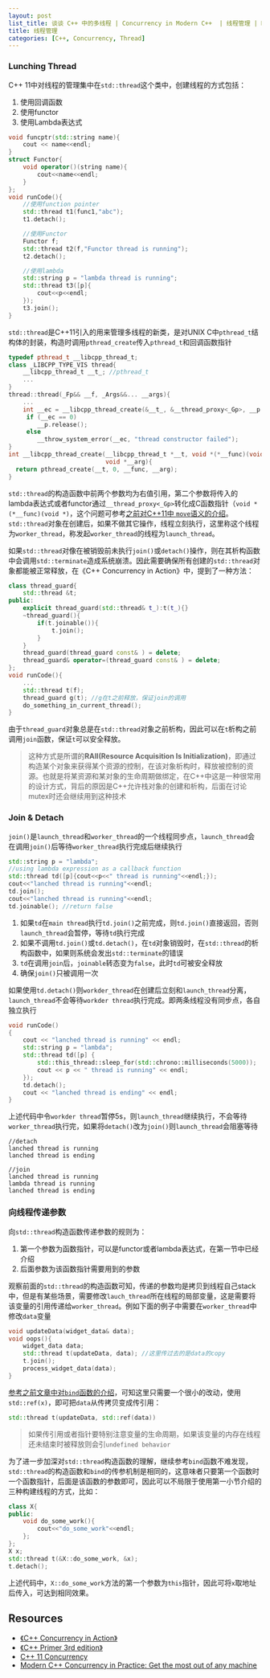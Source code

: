 ```yaml
---
layout: post
list_title: 谈谈 C++ 中的多线程 | Concurrency in Modern C++  | 线程管理 | Managing Threads
title: 线程管理 
categories: [C++, Concurrency, Thread]
---
```


### Lunching Thread

C++ 11中对线程的管理集中在`std::thread`这个类中，创建线程的方式包括：

1. 使用回调函数
2. 使用functor
3. 使用Lambda表达式

```cpp
void funcptr(std::string name){
    cout << name<<endl;
}
struct Functor{
    void operator()(string name){
        cout<<name<<endl;
    }
};
void runCode(){
	//使用function pointer
	std::thread t1(func1,"abc");
	t1.detach();

	//使用Functor
	Functor f;
	std::thread t2(f,"Functor thread is running");
	t2.detach();

	//使用lambda
	std::string p = "lambda thread is running";
	std::thread t3([p]{
		cout<<p<<endl;
	});
	t3.join();
}
```

`std::thread`是C++11引入的用来管理多线程的新类，是对UNIX C中`pthread_t`结构体的封装，构造时调用`pthread_create`传入`pthread_t`和回调函数指针

```cpp
typedef pthread_t __libcpp_thread_t;
class _LIBCPP_TYPE_VIS thread{
    __libcpp_thread_t __t_; //pthread_t
	...
}
thread::thread(_Fp&& __f, _Args&&... __args){
	...
	int __ec = __libcpp_thread_create(&__t_, &__thread_proxy<_Gp>, __p.get());
	 if (__ec == 0)
        __p.release();
   	 else
        __throw_system_error(__ec, "thread constructor failed");
}
int __libcpp_thread_create(__libcpp_thread_t *__t, void *(*__func)(void *),
                           void *__arg){
  return pthread_create(__t, 0, __func, __arg);
}
```
`std::thread`的构造函数中前两个参数均为右值引用，第二个参数将传入的lambda表达式或者functor通过`__thread_proxy<_Gp>`转化成C函数指针（`void *(*__func)(void *)`，这个问题可参考[之前对C++11中 `move`语义的介绍](https://xta0.me/2009/08/30/CPP-Basics-3.html)。`std::thread`对象在创建后，如果不做其它操作，线程立刻执行，这里称这个线程为`worker_thread`，称发起`worker_thread`的线程为`launch_thread`。

如果`std::thread`对像在被销毁前未执行`join()`或`detach()`操作，则在其析构函数中会调用`std::terminate`造成系统崩溃。因此需要确保所有创建的`std::thread`对象都能被正常释放，在《C++ Concurrency in Action》中，提到了一种方法：

```cpp
class thread_guard{
	std::thread &t;
public:
	explicit thread_guard(std::thread& t_):t(t_){}
	~thread_guard(){
		if(t.joinable()){
			t.join();
		}
	}
	thread_guard(thread_guard const& ) = delete;
	thread_guard& operator=(thread_guard const& ) = delete;
};
void runCode(){
	...
	std::thread t(f);
	thread_guard g(t); //g在t之前释放，保证join的调用
	do_something_in_current_thread();
}
```
由于`thread_guard`对象总是在`std::thread`对象之前析构，因此可以在`t`析构之前调用`join`函数，保证`t`可以安全释放。

 > 这种方式是所谓的**RAII(Resource Acquisition Is  Initialization)**，即通过构造某个对象来获得某个资源的控制，在该对象析构时，释放被控制的资源。也就是将某资源和某对象的生命周期做绑定，在C++中这是一种很常用的设计方式，背后的原因是C++允许栈对象的创建和析构，后面在讨论mutex时还会继续用到这种技术

### Join & Detach

`join()`是`launch_thread`和`worker_thread`的一个线程同步点，`launch_thread`会在调用`join()`后等待`worker_thread`执行完成后继续执行

```cpp
std::string p = "lambda";
//using lambda expression as a callback function
std::thread td([p]{cout<<p<<" thread is running"<<endl;});
cout<<"lanched thread is running"<<endl;
td.join();
cout<<"lanched thread is running"<<endl;
td.joinable(); //return false
```

1. 如果`td`在`main thread`执行`td.join()`之前完成，则`td.join()`直接返回，否则`launch_thread`会暂停，等待`td`执行完成
2. 如果不调用`td.join()`或`td.detach()`，在`td`对象销毁时，在`std::thread`的析构函数中，如果则系统会发出`std::terminate`的错误
3. `td`在调用`join`后，`joinable`转态变为`false`，此时`td`可被安全释放
4. 确保`join()`只被调用一次


如果使用`td.detach()`则`workder_thread`在创建后立刻和`launch_thread`分离，`launch_thread`不会等待`workder thread`执行完成。即两条线程没有同步点，各自独立执行

```cpp
void runCode()
{
    cout << "lanched thread is running" << endl;
    std::string p = "lambda";
    std::thread td([p] { 
        std::this_thread::sleep_for(std::chrono::milliseconds(5000));
        cout << p << " thread is running" << endl; 
    });
    td.detach();
    cout << "lanched thread is ending" << endl;
}
```
上述代码中令`workder thread`暂停5s，则`launch_thread`继续执行，不会等待`worker_thread`执行完，如果将`detach()`改为`join()`则`launch_thread`会阻塞等待

```
//detach
lanched thread is running
lanched thread is ending

//join
lanched thread is running
lambda thread is running
lanched thread is ending
```

### 向线程传递参数

向`std::thread`构造函数传递参数的规则为：

1. 第一个参数为函数指针，可以是functor或者lambda表达式，在第一节中已经介绍
2. 后面参数为该函数指针需要用到的参数

观察前面的`std::thread`的构造函数可知，传递的参数均是拷贝到线程自己stack中，但是有某些场景，需要修改`lauch_thread`所在线程的局部变量，这是需要将该变量的引用传递给`worker_thread`。例如下面的例子中需要在`worker_thread`中修改`data`变量

```cpp
void updateData(widget_data& data);
void oops(){
	widget_data data;
	std::thread t(updateData, data); //这里传过去的是data的copy
	t.join();
	process_widget_data(data);
}
```
[参考之前文章中对`bind`函数的介绍]()，可知这里只需要一个很小的改动，使用`std::ref(x)`，即可把`data`从传拷贝变成传引用：

```cpp
std::thread t(updateData, std::ref(data))
```
> 如果传引用或者指针要特别注意变量的生命周期，如果该变量的内存在线程还未结束时被释放则会引`undefined behavior`

为了进一步加深对`std::thread`构造函数的理解，继续参考`bind`函数不难发现，`std::thread`的构造函数和`bind`的传参机制是相同的，这意味者只要第一个函数时一个函数指针，后面是该函数的参数即可，因此可以不局限于使用第一小节介绍的三种构建线程的方式，比如：

```cpp
class X{
public:
    void do_some_work(){
        cout<<"do_some_work"<<endl;
    };
};
X x;
std::thread t(&X::do_some_work, &x);
t.detach();
```
上述代码中，`X::do_some_work`方法的第一个参数为`this`指针，因此可将`x`取地址后传入，可达到相同效果。


## Resources

- [《C++ Concurrency in Action》](https://www.manning.com/books/c-plus-plus-concurrency-in-action?)
- [《C++ Primer 3rd edition》]()
- [C++ 11 Concurrency](https://www.classes.cs.uchicago.edu/archive/2013/spring/12300-1/labs/lab6/)
- [Modern C++ Concurrency in Practice: Get the most out of any machine](https://www.educative.io)